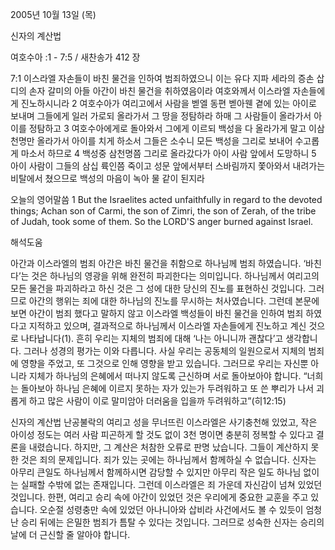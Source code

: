 2005년 10월 13일 (목)

신자의 계산법



여호수아 :1 - 7:5 / 새찬송가 412 장


7:1 이스라엘 자손들이 바친 물건을 인하여 범죄하였으니 이는 유다 지파 세라의 증손 삽디의 손자 갈미의 아들 아간이 바친 물건을 취하였음이라 여호와께서 이스라엘 자손들에게 진노하시니라 2 여호수아가 여리고에서 사람을 벧엘 동편 벧아웬 곁에 있는 아이로 보내며 그들에게 일러 가로되 올라가서 그 땅을 정탐하라 하매 그 사람들이 올라가서 아이를 정탐하고 3 여호수아에게로 돌아와서 그에게 이르되 백성을 다 올라가게 말고 이삼천명만 올라가서 아이를 치게 하소서 그들은 소수니 모든 백성을 그리로 보내어 수고롭게 마소서 하므로 4 백성중 삼천명쯤 그리로 올라갔다가 아이 사람 앞에서 도망하니 5 아이 사람이 그들의 삼십 륙인쯤 죽이고 성문 앞에서부터 스바림까지 쫓아와서 내려가는 비탈에서 쳤으므로 백성의 마음이 녹아 물 같이 된지라 

오늘의 영어말씀 
1 But the Israelites acted unfaithfully in regard to the devoted things; Achan son of Carmi, the son of Zimri, the son of Zerah, of the tribe of Judah, took some of them. So the LORD'S anger burned against Israel.

해석도움





아간과 이스라엘의 범죄 
아간은 바친 물건을 취함으로 하나님께 범죄 하였습니다. ‘바친다’는 것은 하나님의 영광을 위해 완전히 파괴한다는 의미입니다. 하나님께서 여리고의 모든 물건을 파괴하라고 하신 것은 그 성에 대한 당신의 진노를 표현하신 것입니다. 그러므로 아간의 행위는 죄에 대한 하나님의 진노를 무시하는 처사였습니다. 그런데 본문에 보면 아간이 범죄 했다고 말하지 않고 이스라엘 백성들이 바친 물건을 인하여 범죄 하였다고 지적하고 있으며, 결과적으로 하나님께서 이스라엘 자손들에게 진노하고 계신 것으로 나타납니다(1). 흔히 우리는 지체의 범죄에 대해 ‘나는 아니니까 괜찮다’고 생각합니다. 그러나 성경의 평가는 이와 다릅니다. 사실 우리는 공동체의 일원으로서 지체의 범죄에 영향을 주었고, 또 그것으로 인해 영향을 받고 있습니다. 그러므로 우리는 자신뿐 아니라 지체가 하나님의 은혜에서 떠나지 않도록 근신하며 서로 돌아보아야 합니다. “너희는 돌아보아 하나님 은혜에 이르지 못하는 자가 있는가 두려워하고 또 쓴 뿌리가 나서 괴롭게 하고 많은 사람이 이로 말미암아 더러움을 입을까 두려워하고”(히12:15) 

신자의 계산법 
난공불락의 여리고 성을 무너뜨린 이스라엘은 사기충천해 있었고, 작은 아이성 정도는 여러 사람 피곤하게 할 것도 없이 3천 명이면 충분히 정복할 수 있다고 결론을 내렸습니다. 하지만, 그 계산은 처참한 오류로 판명 났습니다. 그들이 계산하지 못한 것은 죄의 문제입니다. 죄가 있는 곳에는 하나님께서 함께하실 수 없습니다. 신자는 아무리 큰일도 하나님께서 함께하시면 감당할 수 있지만 아무리 작은 일도 하나님 없이는 실패할 수밖에 없는 존재입니다. 그런데 이스라엘은 죄 가운데 자신감이 넘쳐 있었던 것입니다. 한편, 여리고 승리 속에 아간이 있었던 것은 우리에게 중요한 교훈을 주고 있습니다. 오순절 성령충만 속에 있었던 아나니아와 삽비라 사건에서도 볼 수 있듯이 엄청난 승리 뒤에는 은밀한 범죄가 틈탈 수 있다는 것입니다. 그러므로 성숙한 신자는 승리의 날에 더 근신할 줄 알아야 합니다.